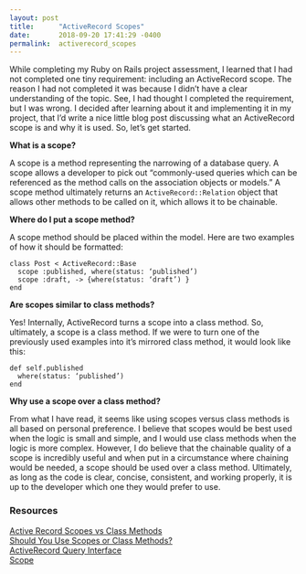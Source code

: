 ```yaml
---
layout: post
title:      "ActiveRecord Scopes"
date:       2018-09-20 17:41:29 -0400
permalink:  activerecord_scopes
---
```



While completing my Ruby on Rails project assessment, I learned that I had not completed one tiny requirement: including an ActiveRecord scope. The reason I had not completed it was because I didn’t have a clear understanding of the topic. See, I had thought I completed the requirement, but I was wrong. I decided after learning about it and implementing it in my project, that I’d write a nice little blog post discussing what an ActiveRecord scope is and why it is used. So, let’s get started. 

**What is a scope?**

A scope is a method representing the narrowing of a database query. A scope allows a developer to pick out “commonly-used queries which can be referenced as the method calls on the association objects or models.” A scope method ultimately returns an `ActiveRecord::Relation` object that allows other methods to be called on it, which allows it to be chainable. 

**Where do I put a scope method?**

A scope method should be placed within the model. Here are two examples of how it should be formatted:

```
class Post < ActiveRecord::Base 
  scope :published, where(status: ‘published’)
  scope :draft, -> {where(status: ‘draft’) }
end
```

**Are scopes similar to class methods?**

Yes! Internally, ActiveRecord turns a scope into a class method. So, ultimately, a scope is a class method. If we were to turn one of the previously used examples into it’s mirrored class method, it would look like this:

```
def self.published 
  where(status: ‘published’)
end
```

**Why use a scope over a class method?**

From what I have read, it seems like using scopes versus class methods is all based on personal preference. I believe that scopes would be best used when the logic is small and simple, and I would use class methods when the logic is more complex. However, I do believe that the chainable quality of a scope is incredibly useful and when put in a circumstance where chaining would be needed, a scope should be used over a class method. Ultimately, as long as the code is clear, concise, consistent, and working properly, it is up to the developer which one they would prefer to use. 

### Resources
[Active Record Scopes vs Class Methods](http://blog.plataformatec.com.br/2013/02/active-record-scopes-vs-class-methods/)
<br>
[Should You Use Scopes or Class Methods?](https://www.justinweiss.com/articles/should-you-use-scopes-or-class-methods/)
<br>
[ActiveRecord Query Interface](https://guides.rubyonrails.org/active_record_querying.html)
<br>
[Scope](https://apidock.com/rails/ActiveRecord/NamedScope/ClassMethods/scope)
